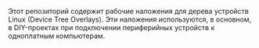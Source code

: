 Этот репозиторий содержит рабочие наложения для дерева устройств Linux (Device Tree Overlays).
Эти наложения используются, в основном, в DIY-проектах при подключении периферийных устройств к одноплатным компьютерам.
